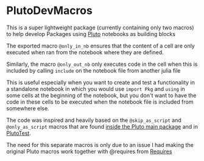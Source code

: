 # PlutoDevMacros

This is a super lightweight package (currently containing only two macros) to help develop Packages using [Pluto](https://github.com/fonsp/Pluto.jl) notebooks as building blocks

The exported macro `@only_in_nb` ensures that the content of a cell are only executed when ran from the notebook where they are defined.

Similarly, the macro `@only_out_nb` only executes code in the cell when this is included by calling `include` on the notebook file from another julia file

This is useful especially when you want to create and test a functionality in a standalone notebook in which you would use `import Pkg` and `using` in some cells at the beginning of the notebook, but you don't want to have the code in these cells to be executed when the notebook file is included from somewhere else.

The code was inspired and heavily based on the `@skip_as_script` and `@only_as_script` macros that are found [inside the Pluto main package](https://github.com/fonsp/Pluto.jl/blob/main/src/webserver/Firebasey.jl) and in [PlutoTest](https://github.com/JuliaPluto/PlutoTest.jl).

The need for this separate macros is only due to an issue I had making the original Pluto macros work together with @requires from [Requires](https://github.com/JuliaPackaging/Requires.jl)
